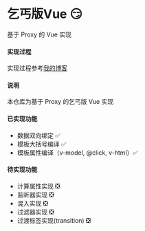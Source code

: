 # 乞丐版Vue :smirk:

基于 Proxy 的 Vue 实现

#### 实现过程

实现过程参考[我的博客](linsicong.com)

#### 说明

本仓库为基于 Proxy 的乞丐版 Vue 实现

#### 已实现功能

- 数据双向绑定 :white_check_mark:
- 模板大括号编译 :white_check_mark:
- 模板属性编译（v-model, @click, v-html）:white_check_mark:

#### 待实现功能

- 计算属性实现 :negative_squared_cross_mark:
- 监听器实现 :negative_squared_cross_mark:
- 混入实现 :negative_squared_cross_mark:
- 过滤器实现 :negative_squared_cross_mark:
- 过渡标签实现(transition) :negative_squared_cross_mark:
